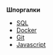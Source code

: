 **Шпоргалки**

<ul>
    <li>
        <a href="SQL/readme.md">SQL</a>
    </li>
    <li>
        <a href="docker/README.md">Docker</a>
    </li>
    <li>
        <a href="git/README.md">Git</a>
    </li>
    <li>
        <a href="javascript/readme.md">Javascript</a>
    </li>
</ul>
